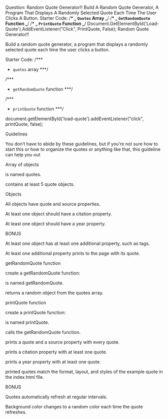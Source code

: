 Question: Random Quote Generator!! Build A Random Quote Generator, A Program That Displays A Randomly Selected Quote Each Time The User Clicks A Button. Starter Code: /**\* _ `Quotes` Array _**/ /**\* _ `GetRandomQuote` Function _**/ /**\* _ `PrintQuote` Function _**/ Document.GetElementById('Load-Quote').AddEventListener("Click", PrintQuote, False);
Random Quote Generator!!

Build a random quote generator, a program that displays a randomly selected quote each time the user clicks a button.

Starter Code:
/\*\*\*

- `quotes` array
  \*\*\*/

/\*\*\*

- `getRandomQuote` function
  \*\*\*/

/\*\*\*

- `printQuote` function
  \*\*\*/

document.getElementById('load-quote').addEventListener("click", printQuote, false);

Guidelines

You don’t have to abide by these guidelines, but if you’re not sure how to start this or how to organize the quotes or anything like that, this guideline can help you out

Array of objects

is named quotes.

contains at least 5 quote objects.

Objects

All objects have quote and source properties.

At least one object should have a citation property.

At least one object should have a year property.

BONUS

At least one object has at least one additional property, such as tags.

At least one additional property prints to the page with its quote.

getRandomQuote function

create a getRandomQuote function:

is named getRandomQuote.

returns a random object from the quotes array.

printQuote function

create a printQuote function:

is named printQuote.

calls the getRandomQuote function.

prints a quote and a source property with every quote.

prints a citation property with at least one quote.

prints a year property with at least one quote.

printed quotes match the format, layout, and styles of the example quote in the index.html file.

BONUS

Quotes automatically refresh at regular intervals.

Background color changes to a random color each time the quote refreshes.
